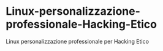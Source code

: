 # Linux-personalizzazione-professionale-Hacking-Etico
Linux personalizzazione professionale per Hacking Etico
